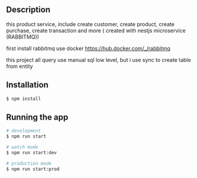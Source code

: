 



## Description

this product service, include create customer, create product, create purchase, create transaction and more ( created with nestjs microservice (RABBITMQ))

first install rabbitmq use docker
https://hub.docker.com/_/rabbitmq

this project all query use manual sql low level, but i use sync to create table from entity 

## Installation

```bash
$ npm install
```

## Running the app

```bash
# development
$ npm run start

# watch mode
$ npm run start:dev

# production mode
$ npm run start:prod
```

